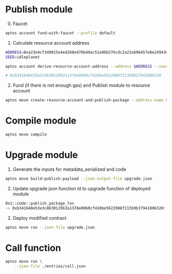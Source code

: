 # Publish module

0. Faucet

```bash
aptos account fund-with-faucet --profile default
```

1. Calculate resource account address

```bash
ADDRESS=0xa23e4cf349015e4ed268e470b49ac52a96b276cdc2a21eb96457e8e24943de5b
SEED=idleplanet

aptos account derive-resource-account-address --address $ADDRESS --seed $SEED

# 0xb341640e53e3c8630129b2a1378e0060cf410be5622906f213b9b37941806320
```

2. Fund (if there is not enough gas) and Publish module to resource account

```bash
aptos move create-resource-account-and-publish-package --address-name $ADDRESS --seed $SEED --included-artifacts none
```

# Compile module

```bash
aptos move compile
```

# Upgrade module

1. Generate the inputs for metadata_serialized and code

```bash
aptos move build-publish-payload --json-output-file upgrade.json
```

2. Update upgrade json function id to upgrade function of deployed module

```bash
0x1::code::publish_package_txn
-> 0xb341640e53e3c8630129b2a1378e0060cf410be5622906f213b9b37941806320::idle_planet_access::upgrade
```

2. Deploy modified contract

```bash
aptos move run --json-file upgrade.json
```

# Call function

```bash
aptos move run \
    --json-file ./entries/call.json
```
